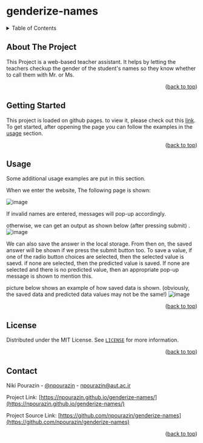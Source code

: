 <div id="top"></div>

# genderize-names

<!-- TABLE OF CONTENTS -->
<details>
  <summary>Table of Contents</summary>
  <ol>
    <li><a href="#about-the-project">About The Project</a></li>
    <li><a href="#getting-started">Getting Started</a></li>
    <li><a href="#usage">Usage</a></li>
    <li><a href="#license">License</a></li>
    <li><a href="#contact">Contact</a></li>
  </ol>
</details>

## About The Project
This Project is a web-based teacher assistant. It helps by letting the teachers checkup the gender of the student's names so they know whether to call them with Mr. or Ms.

<p align="right">(<a href="#top">back to top</a>)</p>


<!-- GETTING STARTED -->
## Getting Started

This project is loaded on github pages. to view it, please check out this [link](https://npourazin.github.io/genderize-names/).
To get started, after oppening the page you can follow the examples in the [usage](#usage) section.
<p align="right">(<a href="#top">back to top</a>)</p>


<!-- USAGE EXAMPLES -->
## Usage

Some additional usage examples are put in this section.

When we enter the website, The following page is shown:

![image](https://user-images.githubusercontent.com/44080169/144508059-78cdc7b4-78ff-41ec-9877-43347556ecb9.png)

If invalid names are entered, messages will pop-up accordingly.

otherwise, we can get an output as shown below (after pressing submit) .
![image](https://user-images.githubusercontent.com/44080169/144509997-69d07c60-c0c9-460a-bf61-915ae02fe878.png)

We can also save the answer in the local storage. From then on, the saved answer will be shown if we press the submit button too.
To save a value, if one of the radio button choices are selected, then the selected value is saevd.
if none are selected, then the predicted value is saved. 
If none are selected and there is no predicted value, then an appropriate pop-up message is shown to mention this.

picture below shows an example of how saved data is shown. (obviously, the saved data and predicted data values may not be the same!)
![image](https://user-images.githubusercontent.com/44080169/144510243-3727a31e-5e43-49fb-a088-3f05d82e6a27.png)



<p align="right">(<a href="#top">back to top</a>)</p>



<!-- LICENSE -->
## License

Distributed under the MIT License. See [`LICENSE`](LICENSE) for more information.

<p align="right">(<a href="#top">back to top</a>)</p>



<!-- CONTACT -->
## Contact

Niki Pourazin - [@npourazin](https://github.com/npourazin) - npourazin@aut.ac.ir

Project Link: [https://npourazin.github.io/genderize-names/](https://npourazin.github.io/genderize-names/)

Project Source Link: [https://github.com/npourazin/genderize-names](https://github.com/npourazin/genderize-names)

<p align="right">(<a href="#top">back to top</a>)</p>
